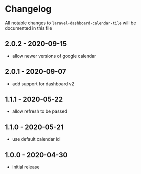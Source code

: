 # Changelog

All notable changes to `laravel-dashboard-calendar-tile` will be documented in this file

## 2.0.2 - 2020-09-15

- allow newer versions of google calendar


## 2.0.1 - 2020-09-07

- add support for dashboard v2

## 1.1.1 - 2020-05-22

- allow refresh to be passed

## 1.1.0 - 2020-05-21

- use default calendar id

## 1.0.0 - 2020-04-30

- initial release
